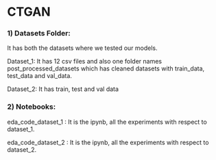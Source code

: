 # CTGAN

### 1) Datasets Folder:

It has both the datasets where we tested our models.

Dataset_1: It has 12 csv files and also one folder names post_processed_datasets which has cleaned datasets with train_data, test_data and val_data.  

Dataset_2: It has train, test and val data


### 2) Notebooks:

eda_code_dataset_1 : It is the ipynb, all the experiments with respect to dataset_1. 

eda_code_dataset_2 : It is the ipynb, all the experiments with respect to dataset_2.


